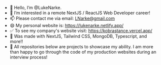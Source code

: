 - 👋 Hello, I’m @LukeNarke.
- 👀 I’m interested in a remote NextJS / ReactJS Web Developer career!
- 📫 Please contact me via email: LNarke@gmail.com 
- 😄 My personal website is: https://lukenarke.netlify.app/ 
- ✅ To see my company's website visit: https://kobrastance.vercel.app/
- 🔼 Was made with NextJS, Tailwind CSS, MongoDB, Typescript, and more!! 
- 🔻 All repositories below are projects to showcase my ability. I am more than happy to go through the code of my production websites during an interview process! 


<!---
LukeNarke/LukeNarke is a ✨ special ✨ repository because its `README.md` (this file) appears on your GitHub profile.
You can click the Preview link to take a look at your changes.
--->
